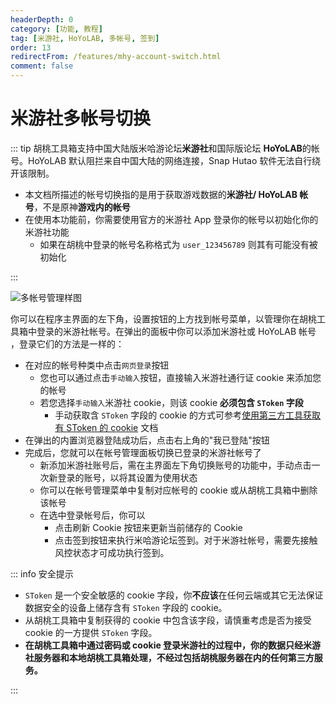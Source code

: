 ```yaml
---
headerDepth: 0
category: [功能, 教程]
tag: [米游社, HoYoLAB, 多帐号, 签到]
order: 13
redirectFrom: /features/mhy-account-switch.html
comment: false
---
```


# 米游社多帐号切换

::: tip
胡桃工具箱支持中国大陆版米哈游论坛**米游社**和国际版论坛 **HoYoLAB**的帐号。HoYoLAB 默认阻拦来自中国大陆的网络连接，Snap Hutao 软件无法自行绕开该限制。

- 本文档所描述的帐号切换指的是用于获取游戏数据的**米游社/ HoYoLAB 帐号**，不是原神**游戏内的帐号**
- 在使用本功能前，你需要使用官方的米游社 App 登录你的帐号以初始化你的米游社功能
  - 如果在胡桃中登录的帐号名称格式为 `user_123456789` 则其有可能没有被初始化

:::

![多帐号管理样图](https://img.alicdn.com/imgextra/i2/1797064093/O1CN01RCk3PM1g6dy8aXWxW_!!1797064093.png_.webp)

你可以在程序主界面的左下角，设置按钮的上方找到帐号菜单，以管理你在胡桃工具箱中登录的米游社帐号。在弹出的面板中你可以添加米游社或 HoYoLAB 帐号
，登录它们的方法是一样的：

- 在对应的帐号种类中点击`网页登录`按钮
  - 您也可以通过点击`手动输入`按钮，直接输入米游社通行证 cookie 来添加您的帐号
  - 若您选择`手动输入`米游社 cookie，则该 cookie **必须包含 `SToken` 字段**
    - 手动获取含 `SToken` 字段的 cookie 的方式可参考[使用第三方工具获取有 SToken 的 cookie](../advanced/get-SToken-cookie-from-the-third-party.md) 文档
- 在弹出的内置浏览器登陆成功后，点击右上角的"我已登陆"按钮
- 完成后，您就可以在帐号管理面板切换已登录的米游社帐号了
  - 新添加米游社账号后，需在主界面左下角切换账号的功能中，手动点击一次新登录的账号，以将其设置为使用状态
  - 你可以在帐号管理菜单中复制对应帐号的 cookie 或从胡桃工具箱中删除该帐号
  - 在选中登录帐号后，你可以
    - 点击刷新 Cookie 按钮来更新当前储存的 Cookie
    - 点击签到按钮来执行米哈游论坛签到。对于米游社帐号，需要先接触风控状态才可成功执行签到。

::: info 安全提示

- `SToken` 是一个安全敏感的 cookie 字段，你**不应该**在任何云端或其它无法保证数据安全的设备上储存含有 `SToken` 字段的 cookie。
- 从胡桃工具箱中复制获得的 cookie 中包含该字段，请慎重考虑是否为接受 cookie 的一方提供 `SToken` 字段。
- **在胡桃工具箱中通过密码或 cookie 登录米游社的过程中，你的数据只经米游社服务器和本地胡桃工具箱处理，不经过包括胡桃服务器在内的任何第三方服务。**

:::
